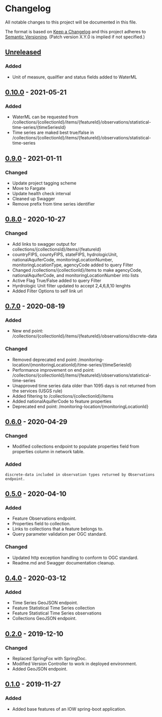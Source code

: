 # Changelog
All notable changes to this project will be documented in this file.

The format is based on [Keep a Changelog](http://keepachangelog.com/en/1.0.0/)
and this project adheres to [Semantic Versioning](http://semver.org/spec/v2.0.0.html). (Patch version X.Y.0 is implied if not specified.)

## [Unreleased](https://github.com/USGS/time-series-services/compare/time-series-services/compare/0.10.0...master)
### Added
-  Unit of measure, quailfier and status fields added to WaterML

## [0.10.0](https://github.com/USGS/time-series-services/compare/time-series-services-0.8.0...time-series-services-0.9.0) - 2021-05-21
### Added
-  WaterML can be requested from /collections/{collectionId}/items/{featureId}/observations/statistical-time-series/{timeSeriesId}
-  Time series are maked best true/false in  /collections/{collectionId}/items/{featureId}/observations/statistical-time-series

## [0.9.0](https://github.com/USGS/time-series-services/compare/time-series-services-0.8.0...time-series-services-0.9.0) - 2021-01-11
### Changed
-   Update project tagging scheme
-   Move to Fargate 
-   Update health check interval
-   Cleaned up Swagger
-   Remove prefix from time series identifier

## [0.8.0](https://github.com/USGS/time-series-services/compare/time-series-services-0.7.0...time-series-services-0.8.0) - 2020-10-27
### Changed
-   Add links to swagger output for collections/{collectionsId}/items/{featureId}
-   countryFIPS, countyFIPS, stateFIPS, hydrologicUnit, nationalAquiferCode, monitoringLocationNumber, monitoringLocationType, agencyCode added to query Filter
-   Changed /collections/{collectionId}/items to make agencyCode, nationalAquiferCode, and monitoringLocationNumber into lists
-   Active Flag True/False added to query Filter
-   Hyrdrologic Unit filter updated to accept 2,4,6,8,10 lenghts  
-   Added Filter Options to self link url 

## [0.7.0](https://github.com/USGS/time-series-services/compare/time-series-services-0.6.0...time-series-services-0.7.0) - 2020-08-19
### Added
-   New end point: /collections/{collectionId}/items/{featureId}/observations/discrete-data
### Changed
-   Removed deprecated end point: /monitoring-location/{monitoringLocationId}/time-series/{timeSeriesId}
-   Performance improvement on end point: /collections/{collectionId}/items/{featureId}/observations/statistical-time-series
-   Unapproved time series data older than 1095 days is not returned from the services (USGS rule)
-   Added filtering to /collections/{collectionId}/items
-   Added nationalAquiferCode to feature properties
-   Deprecated end point: /monitoring-location/{monitoringLocationId}

## [0.6.0](https://github.com/USGS/time-series-services/compare/time-series-services-0.5.0...time-series-services-0.6.0) - 2020-04-29
### Changed
-   Modified collections endpoint to populate properties field from properties column in network table.
### Added
    discrete-data included in observation types returned by Observations endpoint.

## [0.5.0](https://github.com/USGS/time-series-services/compare/time-series-services-0.4.0...time-series-services-0.5.0) - 2020-04-10
### Added
-   Feature Observations endpoint.
-   Properties field to collection.
-   Links to collections that a feature belongs to.
-   Query parameter validation per OGC standard.
### Changed
-   Updated http exception handling to conform to OGC standard.
-   Readme.md and Swagger documentation cleanup.

## [0.4.0](https://github.com/USGS/time-series-services/compare/time-series-services-0.2.0...time-series-services-0.4.0) - 2020-03-12
### Added
-   Time Series GeoJSON endpoint.
-   Feature Statistical Time Series collection
-   Feature Statistical Time Series observations
-   Collections GeoJSON endpoint.

## [0.2.0](https://github.com/usgs/time-series-services/compare/time-series-services-0.1.0...time-series-services-0.2.0) - 2019-12-10
### Changed
-   Replaced SpringFox with SpringDoc.
-   Modified Version Controller to work in deployed environment.
-   Added GeoJSON endpoint.

## [0.1.0](https://github.com/usgs/time-series-services/tree/time-series-services-0.1.0) - 2019-11-27
### Added
-   Added base features of an IOW spring-boot application.
